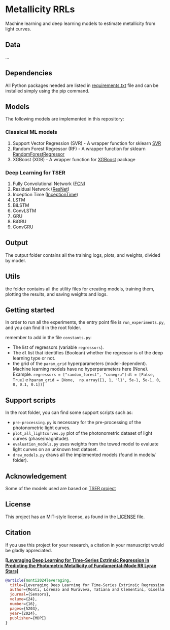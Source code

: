 # Metallicity RRLs

Machine learning and deep learning models to estimate metallicity from light curves.

## Data

...

## Dependencies

All Python packages needed are listed in [requirements.txt](requirements.txt) file
and can be installed simply using the pip command.

## Models

The following models are implemented in this repository:

### Classical ML models 

1. Support Vector Regression (SVR) - A wrapper function for sklearn [SVR](https://scikit-learn.org/stable/modules/generated/sklearn.svm.SVR.html#sklearn.svm.SVR) 
2. Random Forest Regressor (RF) - A wrapper function for sklearn [RandomForestRegressor](https://scikit-learn.org/stable/modules/generated/sklearn.ensemble.RandomForestRegressor.html#sklearn.ensemble.RandomForestRegressor)
3. XGBoost (XGB) - A wrapper function for [XGBoost](https://xgboost.readthedocs.io/en/latest/python/python_api.html) package

### Deep Learning for TSER 

1. Fully Convolutional Network ([FCN](https://github.com/hfawaz/dl-4-tsc))
2. Residual Network ([ResNet](https://github.com/hfawaz/dl-4-tsc))
3. Inception Time ([InceptionTime](https://github.com/hfawaz/InceptionTime))
4. LSTM
5. BiLSTM
6. ConvLSTM
7. GRU
8. BiGRU
9. ConvGRU

## Output

The output folder contains all the training logs, plots, and weights, divided by model.

## Utils

the folder contains all the utility files for creating models, training them, plotting the results, and saving weights and logs.

## Getting started

In order to run all the experiments, the entry point file is `run_experiments.py`, and you can find it in the root folder.

remember to add in the file `constants.py`:
* The list of regressors (variable `regressors`).
* The `dl` list that identifies (Boolean) whether the regressor is of the deep learning type or not.
* the grid of the `param_grid` hyperparameters (model-dependent). Machine learning models have no hyperparameters here (None).
Example. `regressors = ["random_forest", "convgru"]` `dl = [False, True]` e `hparam_grid = [None,  np.array([1, 1, 'l1', 5e-1, 5e-1, 0, 0, 0.1, 0.1])]`

## Support scripts

In the root folder, you can find some support scripts such as: 
* `pre-processing.py` is necessary for the pre-processing of the photonometric light curves.
* `plot_all_lightcurves.py` plot of the photonometric dataset of light curves (phase/magnitude).
* `evaluation_models.py` uses weights from the towed model to evaluate light curves on an unknown test dataset.
* `draw_models.py` draws all the implemented models (found in models/ folder).

## Acknowledgement

Some of the models used are based on [TSER project](https://github.com/ChangWeiTan/TS-Extrinsic-Regression)

## License

This project has an MIT-style license, as found in the [LICENSE](LICENSE) file.

## Citation

If you use this project for your research, a citation in your manuscript would be gladly appreciated.

[**[Leveraging Deep Learning for Time-Series Extrinsic Regression in Predicting the Photometric Metallicity of Fundamental-Mode RR Lyrae Stars]**](https://www.mdpi.com/1424-8220/24/16/5203)
```bibtex
@article{monti2024leveraging,
  title={Leveraging Deep Learning for Time-Series Extrinsic Regression in Predicting the Photometric Metallicity of Fundamental-Mode RR Lyrae Stars},
  author={Monti, Lorenzo and Muraveva, Tatiana and Clementini, Gisella and Garofalo, Alessia},
  journal={Sensors},
  volume={24},
  number={16},
  pages={5203},
  year={2024},
  publisher={MDPI}
}
```
